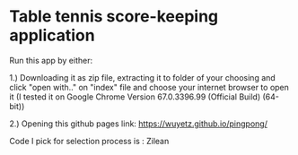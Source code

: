 # Table tennis score-keeping application

Run this app by either:

 1.) Downloading it as zip file, extracting it to folder of your choosing and click "open with.." on "index" file and choose your internet browser to open it (I tested it on Google Chrome Version 67.0.3396.99 (Official Build) (64-bit))
 
 2.) Opening this github pages link: https://wuyetz.github.io/pingpong/
 
 Code I pick for selection process is : Zilean 
  
  
 

